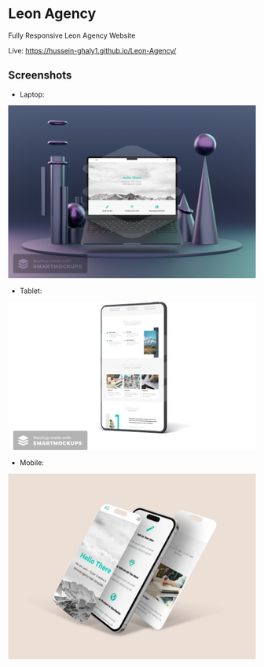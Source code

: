 # Leon Agency

Fully Responsive Leon Agency Website

Live:
        https://hussein-ghaly1.github.io/Leon-Agency/

## Screenshots

- Laptop:










 ![Laptop](ScreenShots/Laptop.jpg)

- Tablet: 





![Tablet](ScreenShots/tablet.png)

- Mobile:




![Mobile](ScreenShots/Mobile-moukup.png)
